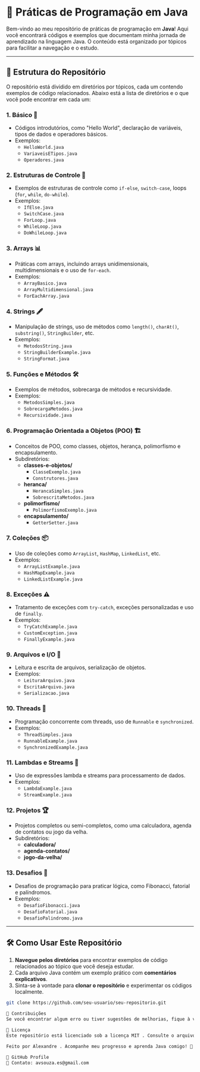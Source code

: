 # 🚀 Práticas de Programação em Java

Bem-vindo ao meu repositório de práticas de programação em **Java**! Aqui você encontrará códigos e exemplos que documentam minha jornada de aprendizado na linguagem Java. O conteúdo está organizado por tópicos para facilitar a navegação e o estudo.

---

## 📂 Estrutura do Repositório

O repositório está dividido em diretórios por tópicos, cada um contendo exemplos de código relacionados. Abaixo está a lista de diretórios e o que você pode encontrar em cada um:

### 1. **Básico** 🌟
- Códigos introdutórios, como "Hello World", declaração de variáveis, tipos de dados e operadores básicos.
- Exemplos:
  - `HelloWorld.java`
  - `VariaveisETipos.java`
  - `Operadores.java`

### 2. **Estruturas de Controle** 🔧
- Exemplos de estruturas de controle como `if-else`, `switch-case`, loops (`for`, `while`, `do-while`).
- Exemplos:
  - `IfElse.java`
  - `SwitchCase.java`
  - `ForLoop.java`
  - `WhileLoop.java`
  - `DoWhileLoop.java`

### 3. **Arrays** 📊
- Práticas com arrays, incluindo arrays unidimensionais, multidimensionais e o uso de `for-each`.
- Exemplos:
  - `ArrayBasico.java`
  - `ArrayMultidimensional.java`
  - `ForEachArray.java`

### 4. **Strings** 🖋️
- Manipulação de strings, uso de métodos como `length()`, `charAt()`, `substring()`, `StringBuilder`, etc.
- Exemplos:
  - `MetodosString.java`
  - `StringBuilderExample.java`
  - `StringFormat.java`

### 5. **Funções e Métodos** 🛠️
- Exemplos de métodos, sobrecarga de métodos e recursividade.
- Exemplos:
  - `MetodosSimples.java`
  - `SobrecargaMetodos.java`
  - `Recursividade.java`

### 6. **Programação Orientada a Objetos (POO)** 🏗️
- Conceitos de POO, como classes, objetos, herança, polimorfismo e encapsulamento.
- Subdiretórios:
  - **classes-e-objetos/**
    - `ClasseExemplo.java`
    - `Construtores.java`
  - **heranca/**
    - `HerancaSimples.java`
    - `SobrescritaMetodos.java`
  - **polimorfismo/**
    - `PolimorfismoExemplo.java`
  - **encapsulamento/**
    - `GetterSetter.java`

### 7. **Coleções** 📦
- Uso de coleções como `ArrayList`, `HashMap`, `LinkedList`, etc.
- Exemplos:
  - `ArrayListExample.java`
  - `HashMapExample.java`
  - `LinkedListExample.java`

### 8. **Exceções** ⚠️
- Tratamento de exceções com `try-catch`, exceções personalizadas e uso de `finally`.
- Exemplos:
  - `TryCatchExample.java`
  - `CustomException.java`
  - `FinallyExample.java`

### 9. **Arquivos e I/O** 📁
- Leitura e escrita de arquivos, serialização de objetos.
- Exemplos:
  - `LeituraArquivo.java`
  - `EscritaArquivo.java`
  - `Serializacao.java`

### 10. **Threads** 🔄
- Programação concorrente com threads, uso de `Runnable` e `synchronized`.
- Exemplos:
  - `ThreadSimples.java`
  - `RunnableExample.java`
  - `SynchronizedExample.java`

### 11. **Lambdas e Streams** 🌊
- Uso de expressões lambda e streams para processamento de dados.
- Exemplos:
  - `LambdaExample.java`
  - `StreamExample.java`

### 12. **Projetos** 🏆
- Projetos completos ou semi-completos, como uma calculadora, agenda de contatos ou jogo da velha.
- Subdiretórios:
  - **calculadora/**
  - **agenda-contatos/**
  - **jogo-da-velha/**

### 13. **Desafios** 🧩
- Desafios de programação para praticar lógica, como Fibonacci, fatorial e palíndromos.
- Exemplos:
  - `DesafioFibonacci.java`
  - `DesafioFatorial.java`
  - `DesafioPalindromo.java`

---

## 🛠️ Como Usar Este Repositório

1. **Navegue pelos diretórios** para encontrar exemplos de código relacionados ao tópico que você deseja estudar.
2. Cada arquivo Java contém um exemplo prático com **comentários explicativos**.
3. Sinta-se à vontade para **clonar o repositório** e experimentar os códigos localmente.

```bash
git clone https://github.com/seu-usuario/seu-repositorio.git

🤝 Contribuições
Se você encontrar algum erro ou tiver sugestões de melhorias, fique à vontade para abrir uma issue ou enviar um pull request . Contribuições são sempre bem-vindas! ✨

📄 Licença
Este repositório está licenciado sob a licença MIT . Consulte o arquivo LICENSE para mais detalhes.

Feito por Alexandre . Acompanhe meu progresso e aprenda Java comigo! 🚀

🔗 GitHub Profile
📧 Contato: avsouza.es@gmail.com

